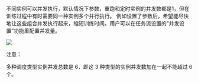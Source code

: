 不同实例可以并发执行，默认情况下参数，重跑和定时实例的并发数都是1，但在训练过程中有时需要同一种实例多个并行执行。 例如设置了参数后，希望能尽快地让这些组合并发执行起来，缩短训练时间。用户可以在任务流设置的“并发设置”功能里配置并发量。

 ![](https://main.qcloudimg.com/raw/887c82405ce6fc039e58fcd6bf8a4aae.png)

注意：

多种调度类型实例并发总数是 6，即这 3 种类型的实例并发数加在一起不能超过 6 个。



